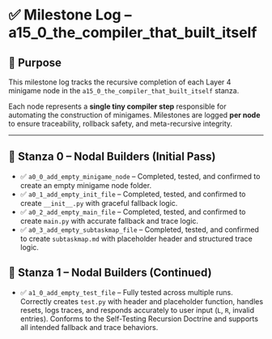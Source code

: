 <!-- Save to: a15_0_the_compiler_that_built_itself\taskmaps\milestones.md -->

# ✅ Milestone Log – a15_0_the_compiler_that_built_itself

## 📘 Purpose

This milestone log tracks the recursive completion of each Layer 4 minigame node in the `a15_0_the_compiler_that_built_itself` stanza.

Each node represents a **single tiny compiler step** responsible for automating the construction of minigames. Milestones are logged **per node** to ensure traceability, rollback safety, and meta-recursive integrity.

---

## 🧱 Stanza 0 – Nodal Builders (Initial Pass)

- ✅ `a0_0_add_empty_minigame_node` – Completed, tested, and confirmed to create an empty minigame node folder.  
- ✅ `a0_1_add_empty_init_file` – Completed, tested, and confirmed to create `__init__.py` with graceful fallback logic.  
- ✅ `a0_2_add_empty_main_file` – Completed, tested, and confirmed to create `main.py` with accurate fallback and trace logic.  
- ✅ `a0_3_add_empty_subtaskmap_file` – Completed, tested, and confirmed to create `subtaskmap.md` with placeholder header and structured trace logic.  

## 🧱 Stanza 1 – Nodal Builders (Continued)
- ✅ `a1_0_add_empty_test_file` – Fully tested across multiple runs. Correctly creates `test.py` with header and placeholder function, handles resets, logs traces, and responds accurately to user input (`L`, `R`, invalid entries). Conforms to the Self-Testing Recursion Doctrine and supports all intended fallback and trace behaviors.

